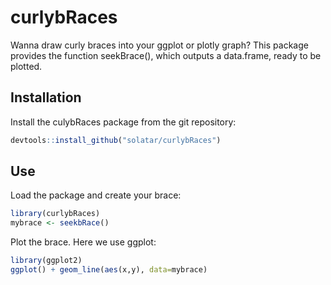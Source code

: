 # curlybRaces
Wanna draw curly braces into your ggplot or plotly graph? This package provides the function seekBrace(), which outputs a data.frame, ready to be plotted.

## Installation

Install the culybRaces package from the git repository:
``` r
devtools::install_github("solatar/curlybRaces")
```

## Use

Load the package and create your brace:
``` r
library(curlybRaces)
mybrace <- seekbRace()
```

Plot the brace. Here we use ggplot:
``` r
library(ggplot2)
ggplot() + geom_line(aes(x,y), data=mybrace)
```
